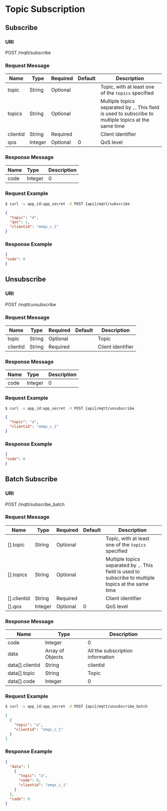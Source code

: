 # Topic Subscription

## Subscribe

### URI
POST /mqtt/subscribe

### Request Message
| Name     | Type    | Required | Default | Description                                                  |
| -------- | ------- | -------- | ------- | ------------------------------------------------------------ |
| topic    | String  | Optional |         | Topic, with at least one of the `topics` specified    |
| topics   | String  | Optional |         | Multiple topics separated by `,`. This field is used to subscribe to multiple topics at the same time |
| clientid | String  | Required |         | Client identifier                                            |
| qos      | Integer | Optional | 0       | QoS level                                                    |

### Response Message
| Name | Type    | Description |
| :--- | :------ | :---------- |
| code | Integer | 0           |

### Request Example
```bash
$ curl -u app_id:app_secret -X POST {api}/mqtt/subscribe
```

```JSON
{
  "topic": "d",
  "qos": 1,
  "clientid": "emqx_c_1"
}
```

### Response Example
```JSON
{
"code": 0
}
```

## Unsubscribe
### URI
POST /mqtt/unsubscribe

### Request Message
| Name     | Type    | Required | Default | Description                                                  |
| -------- | ------- | -------- | ------- | ------------------------------------------------------------ |
| topic    | String  | Optional |         | Topic    |
| clientid | String  | Required |         | Client identifier                                            |

### Response Message
| Name | Type    | Description |
| :--- | :------ | :---------- |
| code | Integer | 0           |

### Request Example
```bash
$ curl -u app_id:app_secret -X POST {api}/mqtt/unsubscribe
```

```JSON
{
  "topic": "a",
  "clientid": "emqx_c_1"
}
```

### Response Example
```JSON
{
"code": 0
}
```

## Batch Subscribe

### URI
POST /mqtt/subscribe_batch

### Request Message
| Name     | Type    | Required | Default | Description                                                  |
| -------- | ------- | -------- | ------- | ------------------------------------------------------------ |
| [].topic    | String  | Optional |         | Topic, with at least one of the `topics` specified    |
| [].topics   | String  | Optional |         | Multiple topics separated by `,`. This field is used to subscribe to multiple topics at the same time |
| [].clientid | String  | Required |         | Client identifier                                            |
| [].qos      | Integer | Optional | 0       | QoS level                                                    |

### Response Message

| Name           | Type             | Description         |
| --------------- | ---------------- | ------------ |
| code            | Integer          | 0            |
| data            | Array of Objects | All the subscription information |
| data[].clientid | String           | clientid |
| data[].topic    | String           | Topic     |
| data[].code     | Integer          | 0            |

### Request Example
```bash
$ curl -u app_id:app_secret -X POST {api}/mqtt/unsubscribe_batch
```

```JSON
[
  {
    "topic": "a",
    "clientid": "emqx_c_1"
  }
]
```

### Response Example
```JSON
{
  "data": [
    {
      "topic": "a",
      "code": 0,
      "clientid": "emqx_c_1"
    }
  ],
  "code": 0
}
```